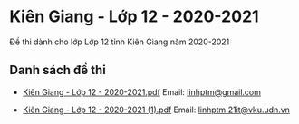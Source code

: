 # Kiên Giang - Lớp 12 - 2020-2021

Đề thi dành cho lớp Lớp 12 tỉnh Kiên Giang năm 2020-2021

## Danh sách đề thi

- [Kiên Giang - Lớp 12 - 2020-2021.pdf](Kiên%20Giang%20-%20Lớp%2012%20-%202020-2021.pdf)
Email: linhptm@gmail.com

- [Kiên Giang - Lớp 12 - 2020-2021 (1).pdf](Kiên%20Giang%20-%20Lớp%2012%20-%202020-2021%20(1).pdf)
Email: linhptm.21it@vku.udn.vn

